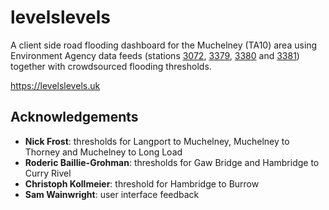 # levelslevels
A client side road flooding dashboard for the Muchelney (TA10) area using Environment Agency data feeds (stations [3072](https://check-for-flooding.service.gov.uk/station/3072), [3379](https://check-for-flooding.service.gov.uk/station/3379), [3380](https://check-for-flooding.service.gov.uk/station/3380) and [3381](https://check-for-flooding.service.gov.uk/station/3381)) together with crowdsourced flooding thresholds.

https://levelslevels.uk



## Acknowledgements

- **Nick Frost**: thresholds for Langport to Muchelney, Muchelney to Thorney and Muchelney to Long Load
- **Roderic Baillie-Grohman**: thresholds for Gaw Bridge and Hambridge to Curry Rivel
- **Christoph Kollmeier**: threshold for Hambridge to Burrow
- **Sam Wainwright**: user interface feedback
